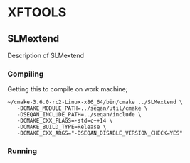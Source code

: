 # XFTOOLS

## SLMextend

Description of SLMextend

### Compiling

Getting this to compile on work machine;

```
~/cmake-3.6.0-rc2-Linux-x86_64/bin/cmake ../SLMextend \
   -DCMAKE_MODULE_PATH=../seqan/util/cmake \
   -DSEQAN_INCLUDE_PATH=../seqan/include \
   -DCMAKE_CXX_FLAGS=-std=c++14 \
   -DCMAKE_BUILD_TYPE=Release \
   -DCMAKE_CXX_ARGS="-DSEQAN_DISABLE_VERSION_CHECK=YES" 
```

### Running
